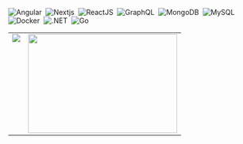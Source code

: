 <!-- ## Hi, I'm [Jatin Yadav](https://jatiinyadav.github.io) 😄  
| Software Developer at [Windmöller & Hölscher](https://www.wh.group/int/en/) |  

[![Linkedin Badge](https://img.shields.io/badge/-jatiinyadav-blue?style=flat&logo=Linkedin&logoColor=white&link=https://www.linkedin.com/in/jatiinyadav)](https://www.linkedin.com/in/jatiinyadav/)
[![Twitter Badge](http://img.shields.io/badge/-@jatiin_yadav-1ca0f1?style=flat&logo=twitter&logoColor=white&link=https://twitter.com/jatiin_yadav)](https://twitter.com/jatiin_yadav) 
[![Gmail Badge](https://img.shields.io/badge/-GMail-c14438?style=flat&logo=Gmail&logoColor=white&link=mailto:jatin27yadav@gmail.com)](mailto:jatin27yadav@gmail.com) -->

![Angular](https://img.shields.io/badge/-Angular-010409?style=flat-square&logo=angular)&nbsp;
![Nextjs](https://img.shields.io/badge/-Nextjs-010409?style=flat-square&logo=Next.js)&nbsp;
![ReactJS](https://img.shields.io/badge/-React-010409?style=flat-square&logo=react)&nbsp;
![GraphQL](https://img.shields.io/badge/-GraphQL-010409?style=flat-square&logo=graphql&logoColor=white)&nbsp;
![MongoDB](https://img.shields.io/badge/-MongoDB-010409?style=flat-square&logo=mongodb)&nbsp;
![MySQL](https://img.shields.io/badge/-MySQL-010409?style=flat-square&logo=mysql)&nbsp;
![Docker](https://img.shields.io/badge/-Docker-010409?style=flat-square&logo=docker)&nbsp;
![.NET](https://img.shields.io/badge/-Dotnet-010409?style=flat-square&logo=dotnet)&nbsp;
![Go](https://img.shields.io/badge/-Go-010409?style=flat-square&logo=go)

<table>
  <tr>
    <td valign="top"><img src="https://github-readme-stats.vercel.app/api?username=jatiinyadav&&show_icons=true&count_private=true&theme=dark" /></td>
    <td valign="top"><img src="https://pbs.twimg.com/media/GObE3i0WAAAxiZC?format=jpg&name=4096x4096" height=200 width=300/></td>
  </tr>
</table>


<!-- <img src="https://komarev.com/ghpvc/?username=jatiinyadav&style=flat&label=Profile+Views" alt="jatiinyadav" /> -->

